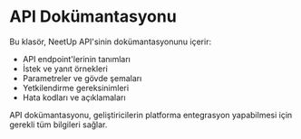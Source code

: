 # API Dokümantasyonu

Bu klasör, NeetUp API'sinin dokümantasyonunu içerir:

- API endpoint'lerinin tanımları
- İstek ve yanıt örnekleri
- Parametreler ve gövde şemaları
- Yetkilendirme gereksinimleri
- Hata kodları ve açıklamaları

API dokümantasyonu, geliştiricilerin platforma entegrasyon yapabilmesi için gerekli tüm bilgileri sağlar.
